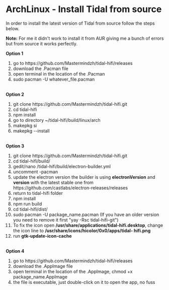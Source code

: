 <h1>ArchLinux - Install Tidal from source</h1>


In order to install the latest version of Tidal from source follow the steps below.

<strong>Note:</strong> For me it didn't work to install it from AUR giving me a bunch of errors but from source it works perfectly.

<strong>Option 1</strong>
<ol>
  <li>go to https://github.com/Mastermindzh/tidal-hifi/releases
  <li>download the .Pacman file
  <li>open terminal in the location of the .Pacman
  <li>sudo pacman -U whatever_file.pacman
</ol>

<br>
<strong>Option 2</strong>
<ol>
  <li>git clone https://github.com/Mastermindzh/tidal-hifi.git
  <li>cd tidal-hifi
  <li>npm install
  <li>go to directory ~/tidal-hifi/build/linux/arch
  <li>makepkg si
  <li>makepkg --install
</ol>

<br>
<strong>Option 3</strong>
<ol>
  <li>git clone https://github.com/Mastermindzh/tidal-hifi.git
  <li>cd tidal-hifi/build/
  <li>gedit/nano /tidal-hifi/build/electron-builder.yml
  <li>uncomment -pacman
  <li>update the electron version the builder is using <strong>electronVersion</strong> and <strong>version</strong> with the latest stable one from https://github.com/castlabs/electron-releases/releases
  <li>return to tidal-hifi folder
  <li>npm install
  <li>npm run build
  <li>cd tidal-hifi/dist/
  <li>sudo pacman -U package_name.pacman (If you have an older version you need to remove it first "yay -Rsc tidal-hifi-git")
  <li>To fix the icon open <strong>/usr/share/applications/tidal-hifi.desktop</strong>, change the icon line to <strong>/usr/share/icons/hicolor/0x0/apps/tidal-          hifi.png</strong>
  <li>run <strong>gtk-update-icon-cache</strong>
</ol>

<br>
<strong>Option 4</strong>
<ol>
  <li>go to https://github.com/Mastermindzh/tidal-hifi/releases
  <li>download the .AppImage file
  <li>open terminal in the location of the .AppImage, chmod +x package_name.AppImage
  <li>the file is executable, just double-click on it to open the app, no fuss
</ol>
